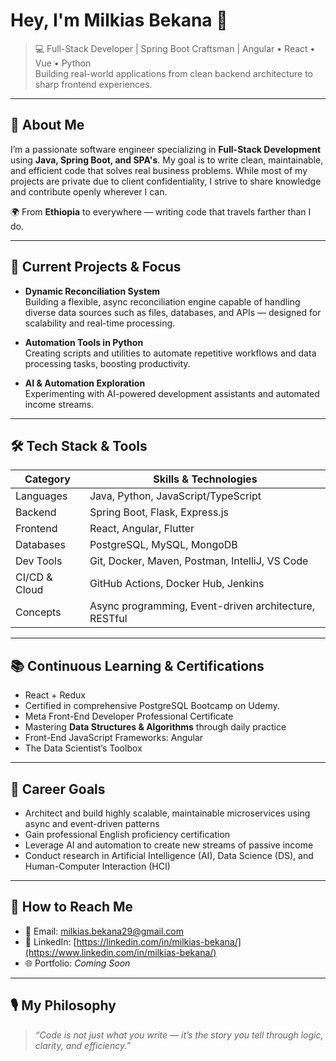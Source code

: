# Hey, I'm Milkias Bekana 👋

> 💻 Full-Stack Developer | Spring Boot Craftsman | Angular • React • Vue • Python  
> Building real-world applications from clean backend architecture to sharp frontend experiences.

---

## 🧠 About Me

I’m a passionate software engineer specializing in **Full-Stack Development** using **Java, Spring Boot, and SPA's**. My goal is to write clean, maintainable, and efficient code that solves real business problems. While most of my projects are private due to client confidentiality, I strive to share knowledge and contribute openly wherever I can.

🌍 From **Ethiopia** to everywhere — writing code that travels farther than I do.

---

## 🔭 Current Projects & Focus

- **Dynamic Reconciliation System**  
  Building a flexible, async reconciliation engine capable of handling diverse data sources such as files, databases, and APIs — designed for scalability and real-time processing.

- **Automation Tools in Python**  
  Creating scripts and utilities to automate repetitive workflows and data processing tasks, boosting productivity.

- **AI & Automation Exploration**  
  Experimenting with AI-powered development assistants and automated income streams.

---

## 🛠️ Tech Stack & Tools

| Category        | Skills & Technologies                     |
|-----------------|-------------------------------------------|
| Languages       | Java, Python, JavaScript/TypeScript      |
| Backend         | Spring Boot, Flask, Express.js            |
| Frontend        | React, Angular, Flutter                |
| Databases       | PostgreSQL, MySQL, MongoDB                 |
| Dev Tools       | Git, Docker, Maven, Postman, IntelliJ, VS Code |
| CI/CD & Cloud   | GitHub Actions, Docker Hub, Jenkins    |
| Concepts        | Async programming, Event-driven architecture, RESTful 

---

## 📚 Continuous Learning & Certifications

- React + Redux
- Certified in comprehensive PostgreSQL Bootcamp on Udemy.
- Meta Front-End Developer Professional Certificate
- Mastering **Data Structures & Algorithms** through daily practice
- Front-End JavaScript Frameworks: Angular
- The Data Scientist’s Toolbox

---

## 🎯 Career Goals

- Architect and build highly scalable, maintainable microservices using async and event-driven patterns
- Gain professional English proficiency certification
- Leverage AI and automation to create new streams of passive income
- Conduct research in Artificial Intelligence (AI), Data Science (DS), and Human-Computer Interaction (HCI)

---

## 🤝 How to Reach Me

- 📧 Email: [milkias.bekana29@gmail.com](mailto:milkias.bekana29@gmail.com)  
- 🔗 LinkedIn: [https://linkedin.com/in/milkias-bekana/](https://www.linkedin.com/in/milkias-bekana/)
- 🌐 Portfolio: *Coming Soon*

---

## 🎙️ My Philosophy

> *“Code is not just what you write — it’s the story you tell through logic, clarity, and efficiency.”*  
> 
